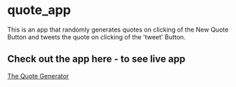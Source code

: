 # quote_app

This is an app that randomly generates quotes on clicking 
of the New Quote Button and tweets the quote on clicking of the 'tweet'
Button. 

## Check out the app here -  to see live app
[The Quote Generator](/https://generator-quotes.netlify.app/)
